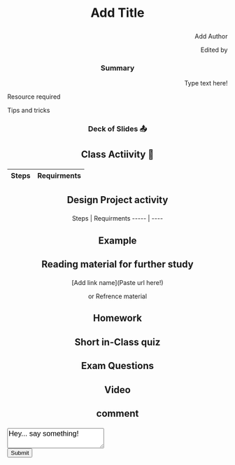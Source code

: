 # <p align = center> Add Title </p>
<p align = right> Add Author</p>
<p align = right> Edited by</p>


### <p align = center>Summary 
<p align = right>Type text here!</p>
<p align = left>Resource required </p>
<p align = left>Tips and tricks </p>


### <p align = center>Deck of Slides :outbox_tray:

## <p align = center>Class Actiivity :rocket:



Steps | Requirments
----- | ---- 




## <p align = center>Design Project activity

<p align = center> Steps | Requirments
----- | ---- </p>

## <p align = center>Example 
<p align = center>

  
  

## <p align = center>Reading material for further study
<p align = center>[Add link name](Paste url here!)
<p align = center>or Refrence material

## <p align = center>Homework

## <p align = center>Short in-Class quiz
## <p align = center>Exam Questions 
## <p align = center>Video
## <p align = center>comment
  <form action="/html/tags/html_form_tag_action.cfm" method="post">
<div>
<textarea name="comments" id="comments" style="font-family:sans-serif;font-size:1.2em;">
Hey... say something!
</textarea>
</div>
<input type="submit" value="Submit">
</form>
